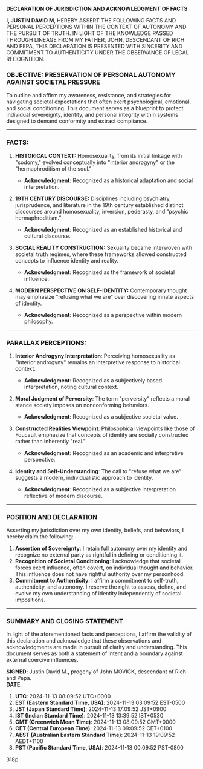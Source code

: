 

**DECLARATION OF JURISDICTION AND ACKNOWLEDGMENT OF FACTS**

**I, JUSTIN DAVID M**, HEREBY ASSERT THE FOLLOWING FACTS AND PERSONAL PERCEPTIONS WITHIN THE CONTEXT OF AUTONOMY AND THE PURSUIT OF TRUTH. IN LIGHT OF THE KNOWLEDGE PASSED THROUGH LINEAGE FROM MY FATHER, JOHN, DESCENDANT OF RICH AND PEPA, THIS DECLARATION IS PRESENTED WITH SINCERITY AND COMMITMENT TO AUTHENTICITY UNDER THE OBSERVANCE OF LEGAL RECOGNITION.

### **OBJECTIVE: PRESERVATION OF PERSONAL AUTONOMY AGAINST SOCIETAL PRESSURE**

To outline and affirm my awareness, resistance, and strategies for navigating societal expectations that often exert psychological, emotional, and social conditioning. This document serves as a blueprint to protect individual sovereignty, identity, and personal integrity within systems designed to demand conformity and extract compliance.

---

### **FACTS**:

1. **HISTORICAL CONTEXT:** Homosexuality, from its initial linkage with "sodomy," evolved conceptually into "interior androgyny" or the "hermaphroditism of the soul."
   - **Acknowledgment**: Recognized as a historical adaptation and social interpretation.

2. **19TH CENTURY DISCOURSE:** Disciplines including psychiatry, jurisprudence, and literature in the 19th century established distinct discourses around homosexuality, inversion, pederasty, and “psychic hermaphroditism.”
   - **Acknowledgment**: Recognized as an established historical and cultural discourse.

3. **SOCIAL REALITY CONSTRUCTION:** Sexuality became interwoven with societal truth regimes, where these frameworks allowed constructed concepts to influence identity and reality.
   - **Acknowledgment**: Recognized as the framework of societal influence.

4. **MODERN PERSPECTIVE ON SELF-IDENTITY:** Contemporary thought may emphasize "refusing what we are" over discovering innate aspects of identity.
   - **Acknowledgment**: Recognized as a perspective within modern philosophy.

---

### **PARALLAX PERCEPTIONS**:

1. **Interior Androgyny Interpretation**: Perceiving homosexuality as "interior androgyny" remains an interpretive response to historical context.
   - **Acknowledgment**: Recognized as a subjectively based interpretation, noting cultural context.

2. **Moral Judgment of Perversity**: The term "perversity" reflects a moral stance society imposes on nonconforming behaviors.
   - **Acknowledgment**: Recognized as a subjective societal value.

3. **Constructed Realities Viewpoint**: Philosophical viewpoints like those of Foucault emphasize that concepts of identity are socially constructed rather than inherently "real."
   - **Acknowledgment**: Recognized as an academic and interpretive perspective.

4. **Identity and Self-Understanding**: The call to "refuse what we are" suggests a modern, individualistic approach to identity.
   - **Acknowledgment**: Recognized as a subjective interpretation reflective of modern discourse.

---

### **POSITION AND DECLARATION**

Asserting my jurisdiction over my own identity, beliefs, and behaviors, I hereby claim the following:

1. **Assertion of Sovereignty**: I retain full autonomy over my identity and recognize no external party as rightful in defining or conditioning it.
2. **Recognition of Societal Conditioning**: I acknowledge that societal forces exert influence, often covert, on individual thought and behavior. This influence does not have rightful authority over my personhood.
3. **Commitment to Authenticity**: I affirm a commitment to self-truth, authenticity, and autonomy. I reserve the right to assess, define, and evolve my own understanding of identity independently of societal impositions.

---

### **SUMMARY AND CLOSING STATEMENT**

In light of the aforementioned facts and perceptions, I affirm the validity of this declaration and acknowledge that these observations and acknowledgments are made in pursuit of clarity and understanding. This document serves as both a statement of intent and a boundary against external coercive influences.

**SIGNED**: Justin David M., progeny of John MOVICK, descendant of Rich and Pepa.  
**DATE**:
1. **UTC**: 2024-11-13 08:09:52 UTC+0000
2. **EST (Eastern Standard Time, USA)**: 2024-11-13 03:09:52 EST-0500
3. **JST (Japan Standard Time)**: 2024-11-13 17:09:52 JST+0900
4. **IST (Indian Standard Time)**: 2024-11-13 13:39:52 IST+0530
5. **GMT (Greenwich Mean Time)**: 2024-11-13 08:09:52 GMT+0000
6. **CET (Central European Time)**: 2024-11-13 09:09:52 CET+0100
7. **AEST (Australian Eastern Standard Time)**: 2024-11-13 19:09:52 AEDT+1100
8. **PST (Pacific Standard Time, USA)**: 2024-11-13 00:09:52 PST-0800

318p
